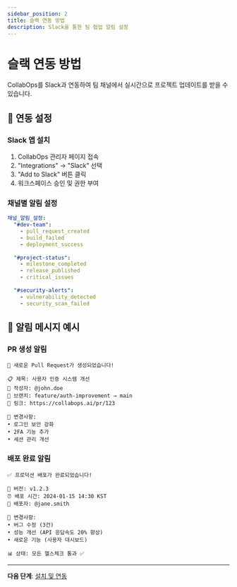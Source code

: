 ```yaml
---
sidebar_position: 2
title: 슬랙 연동 방법
description: Slack을 통한 팀 협업 알림 설정
---
```


# 슬랙 연동 방법

CollabOps를 Slack과 연동하여 팀 채널에서 실시간으로 프로젝트 업데이트를 받을 수 있습니다.

## 🚀 연동 설정

### Slack 앱 설치
1. CollabOps 관리자 페이지 접속
2. "Integrations" → "Slack" 선택
3. "Add to Slack" 버튼 클릭
4. 워크스페이스 승인 및 권한 부여

### 채널별 알림 설정
```yaml
채널_알림_설정:
  "#dev-team":
    - pull_request_created
    - build_failed
    - deployment_success
    
  "#project-status":
    - milestone_completed
    - release_published
    - critical_issues
    
  "#security-alerts":
    - vulnerability_detected
    - security_scan_failed
```

## 💬 알림 메시지 예시

### PR 생성 알림
```
🚀 새로운 Pull Request가 생성되었습니다!

📋 제목: 사용자 인증 시스템 개선
👤 작성자: @john.doe
🌿 브랜치: feature/auth-improvement → main
🔗 링크: https://collabops.ai/pr/123

📝 변경사항:
• 로그인 보안 강화
• 2FA 기능 추가
• 세션 관리 개선
```

### 배포 완료 알림
```
✅ 프로덕션 배포가 완료되었습니다!

🚀 버전: v1.2.3
⏰ 배포 시간: 2024-01-15 14:30 KST
👤 배포자: @jane.smith

🔄 변경사항:
• 버그 수정 (3건)
• 성능 개선 (API 응답속도 20% 향상)
• 새로운 기능 (사용자 대시보드)

📊 상태: 모든 헬스체크 통과 ✅
```

---

**다음 단계**: [설치 및 연동](/installation/saas-guide) 